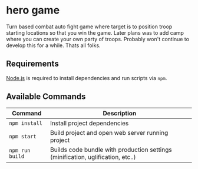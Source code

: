 # hero game 
Turn based combat auto fight game where target is to position troop starting locations so that you win the game.
Later plans was to add camp where you can create your own party of troops.
Probably won't continue to develop this for a while. Thats all folks.

## Requirements

[Node.js](https://nodejs.org) is required to install dependencies and run scripts via `npm`.

## Available Commands

| Command | Description |
|---------|-------------|
| `npm install` | Install project dependencies |
| `npm start` | Build project and open web server running project |
| `npm run build` | Builds code bundle with production settings (minification, uglification, etc..) |
